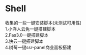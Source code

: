 # Shell
收集的一些一键安装脚本(未测试可用性)  
  1.小洋人云免一键搭建脚本  
  2.Fas3.0一键搭建脚本  
  3.快云一键搭建脚本  
  4.树莓一键ssr-panel商业面板搭建  
